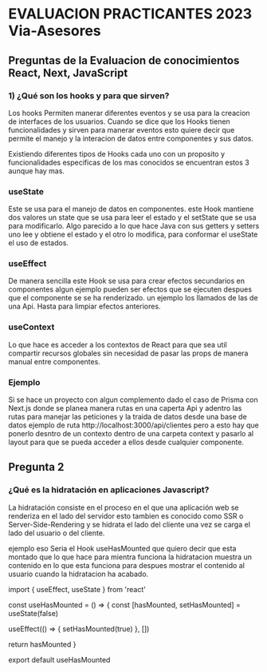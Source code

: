 # EVALUACION PRACTICANTES 2023 Via-Asesores

## Preguntas de la Evaluacion de conocimientos React, Next, JavaScript

### 1) ¿Qué son los hooks y para que sirven?

Los hooks Permiten manerar diferentes eventos y se usa para la creacion de interfaces de los usuarios.
Cuando se dice que los Hooks tienen funcionalidades y sirven para manerar eventos esto quiere decir que permite el manejo y la interacion de datos entre componentes y sus datos. 

Existiendo diferentes tipos de Hooks cada uno con un proposito y funcionalidades especificas de los mas conocidos se encuentran estos 3 aunque hay mas.

### useState
Este se usa para el manejo de datos en componentes. este Hook mantiene dos valores un state que se usa para leer el estado y el setState que se usa para modificarlo. Algo parecido a lo que hace Java con sus getters y setters uno lee y obtiene el estado y el otro lo modifica, para conformar el useState el uso de estados.

### useEffect
De manera sencilla este Hook se usa para crear efectos secundarios en componentes algun ejemplo pueden ser efectos que se ejecuten despues que el componente se se ha renderizado. un ejemplo  los llamados de las de una Api. Hasta para limpiar efectos anteriores.

### useContext  
Lo que hace es acceder a los contextos de React para que sea util compartir recursos globales sin necesidad de pasar las props de manera manual entre componentes.

### Ejemplo 

Si se hace un proyecto con algun complemento dado el caso de Prisma con Next.js  donde se planea manera rutas en una caperta Api y adentro las rutas para manejar las peticiones y la traida de datos desde una base de datos ejemplo de ruta http://localhost:3000/api/clientes pero a esto hay que ponerlo desntro de un contexto dentro de una carpeta context y pasarlo al layout para que se pueda acceder a ellos desde cualquier componente.


## Pregunta 2

### ¿Qué es la hidratación en aplicaciones Javascript?

La hidratación consiste en el proceso  en el que una aplicación web se renderiza en el lado del servidor 
esto tambien es conocido como SSR o Server-Side-Rendering y se hidrata el lado del cliente una vez se carga el lado del usuario o del cliente.

ejemplo eso Seria el Hook useHasMounted que quiero decir que esta montado que lo que hace para mientra funciona la hidratacion muestra un contenido en lo que esta funciona para despues mostrar el contenido al usuario cuando la hidratacion ha acabado.

import { useEffect, useState } from 'react'

const useHasMounted = () => {
  const [hasMounted, setHasMounted] = useState(false)

  useEffect(() => {
    setHasMounted(true)
  }, [])

  return hasMounted
}

export default useHasMounted

